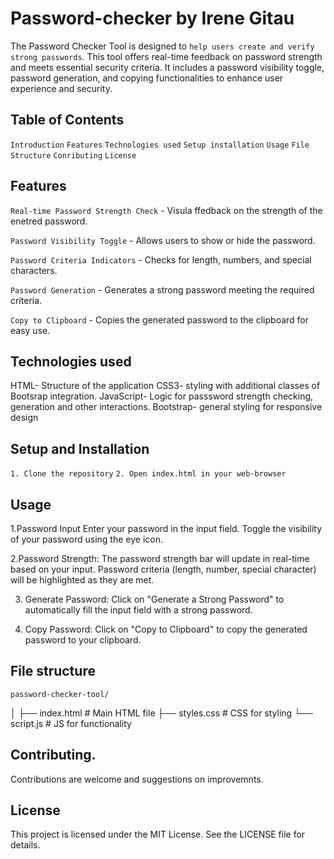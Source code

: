 # Password-checker by Irene Gitau
 The Password Checker Tool is designed to `help users create and verify strong passwords`. This tool offers real-time feedback on password strength and meets essential security criteria. It includes a password visibility toggle, password generation, and copying functionalities to enhance user experience and security.

## Table of Contents
 `Introduction`
 `Features`
 `Technologies used`
 `Setup installation`
 `Usage`
 `File Structure`
 `Conributing`
 `License`

## Features
 `Real-time Password Strength Check` - Visula ffedback on the strength of the enetred password.

 `Password Visibility Toggle` - Allows users to show or hide the password.

  `Password Criteria Indicators` - Checks for length, numbers, and special characters.

 `Password Generation` - Generates a strong password meeting the required criteria.

 `Copy to Clipboard` - Copies the generated password to the clipboard for easy use.

## Technologies used

 HTML- Structure of the application
 CSS3- styling with additional classes of Bootsrap integration.
 JavaScript- Logic for passsword strength checking, generation and other interactions.
 Bootstrap- general styling for responsive design

## Setup and Installation

`1. Clone the repository`
`2. Open index.html in your web-browser`

## Usage
 1.Password Input
     Enter your password in the input field.
     Toggle the visibility of your password using the eye icon.

 2.Password Strength:
      The password strength bar will update in real-time based on your input.
      Password criteria (length, number, special character) will be highlighted as they are met.

 3. Generate Password:
     Click on "Generate a Strong Password" to automatically fill the input field with a strong password.

 4. Copy Password:
     Click on "Copy to Clipboard" to copy the generated password to your clipboard.

## File structure
    password-checker-tool/
│
          ├── index.html            # Main HTML file
          ├── styles.css            # CSS for styling
          └── script.js             # JS for functionality

## Contributing.
 Contributions are welcome and suggestions on improvemnts.

## License
 This project is licensed under the MIT License. See the LICENSE file for details.

